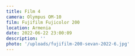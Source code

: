 ```yaml
---
title: Film 4
camera: Olympus OM-10
film: Fujifilm Fujicolor 200
location: Armenia
date: 2022-06-22 23:00:09
description: ''
photo: '/uploads/fujifilm-200-sevan-2022-6.jpg'
---
```


